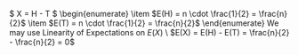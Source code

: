 $ X = H - T $
\begin{enumerate}
	\item $E(H) = n \cdot \frac{1}{2} = \frac{n}{2}$
\item $E(T) = n \cdot \frac{1}{2} = \frac{n}{2}$
\end{enumerate}
We may use Linearity of Expectations on $E(X)$ \\
$E(X) = E(H) - E(T) = \frac{n}{2} - \frac{n}{2} = 0$
